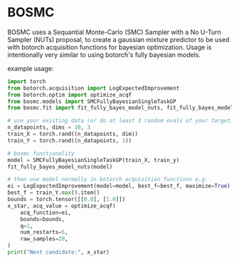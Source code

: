 # BOSMC

BOSMC uses a Sequantial Monte-Carlo (SMC) Sampler with a No U-Turn Sampler (NUTs) proposal, to create a gaussian mixture predictor to be used with botorch acquisition functions for bayesian optimization. Usage is intentionally very similar to using botorch's fully bayesian models.

example usage:
```python
import torch
from botorch.acquisition import LogExpectedImprovement
from botorch.optim import optimize_acqf
from bosmc.models import SMCFullyBayesianSingleTaskGP
from bosmc.fit import fit_fully_bayes_model_nuts, fit_fully_bayes_model_rw

# use your existing data (or do at least 3 random evals of your target)
n_datapoints, dims = 10, 3
train_X = torch.rand((n_datapoints, dim))
train_Y = torch.rand((n_datapoints, 1))

# bosmc functionality
model = SMCFullyBayesianSingleTaskGP(train_X, train_y)
fit_fully_bayes_model_nuts(model)

# then use model normally in botorch acquisition functions e.g.
ei = LogExpectedImprovement(model=model, best_f=best_f, maximize=True)
best_f = train_Y.max().item()
bounds = torch.tensor([[0.0], [1.0]])
x_star, acq_value = optimize_acqf(
    acq_function=ei,
    bounds=bounds,
    q=1,
    num_restarts=5,
    raw_samples=20,
)
print("Next candidate:", x_star)
```